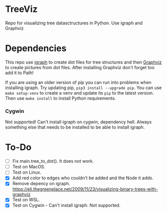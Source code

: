 # TreeViz
Repo for visualizing tree datasctructures in Python. Use igraph and Graphviz



# Dependencies

This repo use [igraph](https://igraph.org/python/doc/tutorial/install.html#installing-igraph) to create dot files for tree structures and then [Graphviz](https://www.graphviz.org/) to create pictures from dot files. After installing Graphviz don't forget too add it to Path!

If you are using an older version of pip you can run into problems when installing igraph. Try updating pip, `pip3 install --upgrade pip`. You can use `make setup-venv` to create a venv and update its `pip` to the latest version. Then use `make install` to install Python requirements.

### Cygwin

Not supported! Can't install igraph on cygwin, dependency hell. Always something else that needs to be installed to be able to install igraph.



# To-Do
- [ ] Fix main.tree_to_dot(). It does not work.
- [ ] Test on MacOS.
- [ ] Test on Linux.
- [X] Add red color to edges who couldn't be added and the Node it adds.
- [X] Remove depency on igraph. https://eli.thegreenplace.net/2009/11/23/visualizing-binary-trees-with-graphviz
- [X] Test on WSL.
- [X] Test on Cygwin - Can't install igraph. Not supported.
